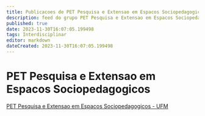 ```yaml
---
title: Publicacoes de PET Pesquisa e Extensao em Espacos Sociopedagogicos - UFM
description: feed do grupo PET Pesquisa e Extensao em Espacos Sociopedagogicos - UFM
published: true
date: 2023-11-30T16:07:05.199498
tags: Interdisciplinar
editor: markdown
dateCreated: 2023-11-30T16:07:05.199498
---
```


# PET Pesquisa e Extensao em Espacos Sociopedagogicos
[PET Pesquisa e Extensao em Espacos Sociopedagogicos - UFM](/grupo/213PETPesquisaeExtensaoemEspacosSociopedagogicosUFM.md)